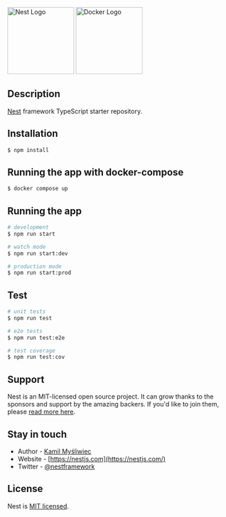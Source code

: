 <a href="http://nestjs.com/" target="_blank"><img src="https://nestjs.com/img/logo-small.svg" width="150" alt="Nest Logo" /></a>  <a href="https://www.docker.com/" target="_blank"><img src="https://www.svgrepo.com/show/331370/docker.svg" width="150" alt="Docker Logo" /></a> 



## Description

[Nest](https://github.com/nestjs/nest) framework TypeScript starter repository.

## Installation

```bash
$ npm install
```

## Running the app with docker-compose

```bash
$ docker compose up 
```


## Running the app

```bash
# development
$ npm run start

# watch mode
$ npm run start:dev

# production mode
$ npm run start:prod
```

## Test

```bash
# unit tests
$ npm run test

# e2e tests
$ npm run test:e2e

# test coverage
$ npm run test:cov
```

## Support

Nest is an MIT-licensed open source project. It can grow thanks to the sponsors and support by the amazing backers. If you'd like to join them, please [read more here](https://docs.nestjs.com/support).

## Stay in touch

- Author - [Kamil Myśliwiec](https://kamilmysliwiec.com)
- Website - [https://nestjs.com](https://nestjs.com/)
- Twitter - [@nestframework](https://twitter.com/nestframework)

## License

Nest is [MIT licensed](LICENSE).
